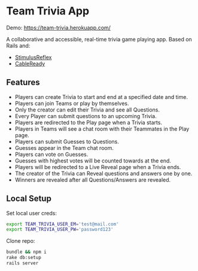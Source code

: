 # Team Trivia App

Demo: https://team-trivia.herokuapp.com/

A collaborative and accessible, real-time trivia game playing app. Based on Rails and:
 - [StimulusReflex](https://docs.stimulusreflex.com/)
 - [CableReady](https://cableready.stimulusreflex.com/)

## Features
 - Players can create Trivia to start and end at a specified date and time.
 - Players can join Teams or play by themselves.
 - Only the creator can edit their Trivia and see all Questions.
 - Every Player can submit questions to an upcoming Trivia.
 - Players are redirected to the Play page when a Trivia starts.
 - Players in Teams will see a chat room with their Teammates in the Play page.
 - Players can submit Guesses to Questions.
 - Guesses appear in the Team chat room.
 - Players can vote on Guesses.
 - Guesses with highest votes will be counted towards at the end.
 - Players will be redirected to a Live Reveal page when a Trivia ends.
 - The creator of the Trivia can Reveal questions and answers one by one.
 - Winners are revealed after all Questions/Answers are revealed.

## Local Setup
Set local user creds:
```bash
export TEAM_TRIVIA_USER_EM='test@mail.com'
export TEAM_TRIVIA_USER_PW='password123'
```

Clone repo:
```bash
bundle && npm i
rake db:setup
rails server
```
